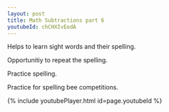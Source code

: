 ```yaml
---
layout: post
title: Math Subtractions part 6
youtubeId: chCHXIvEodA
---
```

 
 
Helps to learn sight words and their spelling.

Opportunitiy to repeat the spelling. 

Practice spelling. 
 
Practice for spelling bee competitions. 
 
{% include youtubePlayer.html id=page.youtubeId %}
 
 
